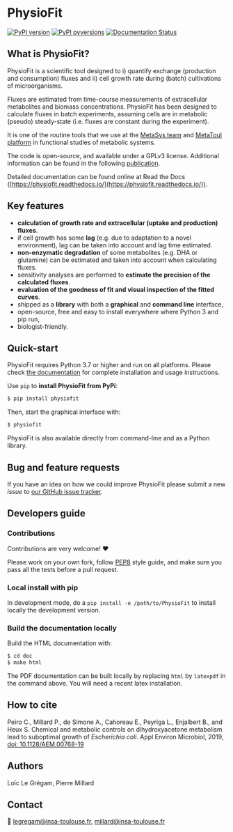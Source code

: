 # PhysioFit

[![PyPI version](https://badge.fury.io/py/physiofit.svg)](https://badge.fury.io/py/physiofit)
[![PyPI pyversions](https://img.shields.io/pypi/pyversions/physiofit.svg)](https://pypi.python.org/pypi/physiofit/)
[![Documentation Status](https://readthedocs.org/projects/physiofit/badge/?version=latest)](http://physiofit.readthedocs.io/?badge=latest)


## What is PhysioFit?
PhysioFit is a scientific tool designed to i) quantify exchange (production and consumption) fluxes and  ii) cell growth rate during (batch) cultivations of microorganisms.

Fluxes are estimated from time-course measurements of extracellular metabolites and biomass concentrations. PhysioFit has been designed to calculate fluxes in batch experiments, assuming cells are in metabolic (pseudo) steady-state (i.e. fluxes are constant during the experiment).

It is one of the routine tools that we use at the [MetaSys team](http://www.lisbp.fr/en/research/molecular-physiology-and-metabolism/metasys.html) and [MetaToul platform](http://www.metatoul.fr) in functional studies of metabolic systems.

The code is open-source, and available under a GPLv3 license. Additional information can be found in the following [publication](https://doi.org/10.1128/aem.00768-19).

Detailed documentation can be found online at Read the Docs ([https://physiofit.readthedocs.io/](https://physiofit.readthedocs.io/)).

## Key features
* **calculation of growth rate and extracellular (uptake and production) fluxes**.
* if cell growth has some **lag** (e.g. due to adaptation to a novel environment), lag can be taken into account and lag time estimated.
* **non-enzymatic degradation** of some metabolites (e.g. DHA or glutamine) can be estimated and taken into account when calculating fluxes.
* sensitivity analyses are performed to **estimate the precision of the calculated fluxes**.
* **evaluation of the goodness of fit and visual inspection of the fitted curves**.
* shipped as a **library** with both a **graphical** and **command line** interface,
* open-source, free and easy to install everywhere where Python 3 and pip run,
* biologist-friendly.

## Quick-start
PhysioFit requires Python 3.7 or higher and run on all platforms.
Please check [the documentation](https://physiofit.readthedocs.io/en/latest/quickstart.html) for complete
installation and usage instructions.

Use `pip` to **install PhysioFit from PyPi**:

```bash
$ pip install physiofit
```

Then, start the graphical interface with:

```bash
$ physiofit
```

PhysioFit is also available directly from command-line and as a Python library.

## Bug and feature requests
If you have an idea on how we could improve PhysioFit please submit a new *issue*
to [our GitHub issue tracker](https://github.com/MetaSys-LISBP/PhysioFit/issues).


## Developers guide
### Contributions
Contributions are very welcome! :heart:

Please work on your own fork,
follow [PEP8](https://www.python.org/dev/peps/pep-0008/) style guide,
and make sure you pass all the tests before a pull request.

### Local install with pip
In development mode, do a `pip install -e /path/to/PhysioFit` to install
locally the development version.

### Build the documentation locally
Build the HTML documentation with:

```bash
$ cd doc
$ make html
```

The PDF documentation can be built locally by replacing `html` by `latexpdf`
in the command above. You will need a recent latex installation.

## How to cite
Peiro C., Millard P., de Simone A., Cahoreau E., Peyriga L., Enjalbert B., and Heux S. Chemical and metabolic controls on dihydroxyacetone metabolism lead to suboptimal growth of *Escherichia coli*. Appl Environ Microbiol, 2019, [doi: 10.1128/AEM.00768-19](https://doi.org/10.1128/AEM.00768-19)

## Authors
Loïc Le Grégam, Pierre Millard

## Contact
:email: legregam@insa-toulouse.fr, millard@insa-toulouse.fr